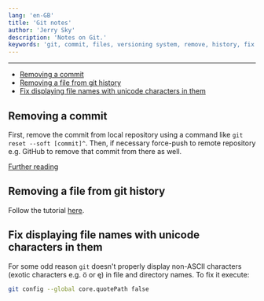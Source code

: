 ```yaml
---
lang: 'en-GB'
title: 'Git notes'
author: 'Jerry Sky'
description: 'Notes on Git.'
keywords: 'git, commit, files, versioning system, remove, history, fix'
---
```


---

- [Removing a commit](#removing-a-commit)
- [Removing a file from git history](#removing-a-file-from-git-history)
- [Fix displaying file names with unicode characters in them](#fix-displaying-file-names-with-unicode-characters-in-them)

## Removing a commit

First, remove the commit from local repository using a command like `git reset --soft [commit]^`.
Then, if necessary force-push to remote repository e.g. GitHub to remove that commit from there as well.

[Further reading](https://stackoverflow.com/a/448929)

## Removing a file from git history

Follow the tutorial [here](https://help.github.com/en/github/authenticating-to-github/removing-sensitive-data-from-a-repository).

## Fix displaying file names with unicode characters in them

For some odd reason `git` doesn't properly display non-ASCII characters (exotic characters e.g. ö or ę) in file and directory names. To fix it execute:

```bash
git config --global core.quotePath false
```
